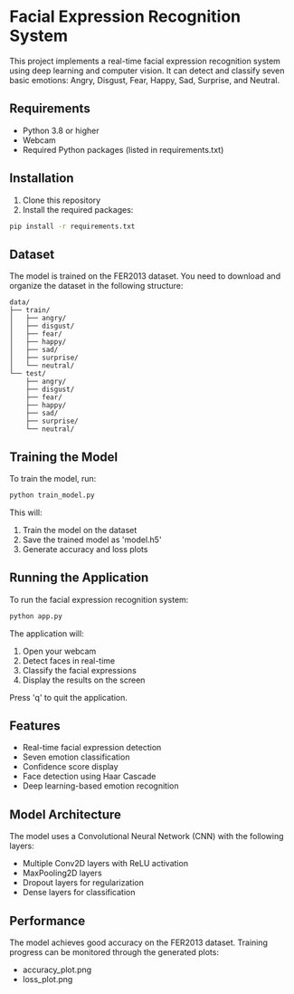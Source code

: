 # Facial Expression Recognition System

This project implements a real-time facial expression recognition system using deep learning and computer vision. It can detect and classify seven basic emotions: Angry, Disgust, Fear, Happy, Sad, Surprise, and Neutral.

## Requirements

- Python 3.8 or higher
- Webcam
- Required Python packages (listed in requirements.txt)

## Installation

1. Clone this repository
2. Install the required packages:
```bash
pip install -r requirements.txt
```

## Dataset

The model is trained on the FER2013 dataset. You need to download and organize the dataset in the following structure:

```
data/
├── train/
│   ├── angry/
│   ├── disgust/
│   ├── fear/
│   ├── happy/
│   ├── sad/
│   ├── surprise/
│   └── neutral/
└── test/
    ├── angry/
    ├── disgust/
    ├── fear/
    ├── happy/
    ├── sad/
    ├── surprise/
    └── neutral/
```

## Training the Model

To train the model, run:
```bash
python train_model.py
```

This will:
1. Train the model on the dataset
2. Save the trained model as 'model.h5'
3. Generate accuracy and loss plots

## Running the Application

To run the facial expression recognition system:
```bash
python app.py
```

The application will:
1. Open your webcam
2. Detect faces in real-time
3. Classify the facial expressions
4. Display the results on the screen

Press 'q' to quit the application.

## Features

- Real-time facial expression detection
- Seven emotion classification
- Confidence score display
- Face detection using Haar Cascade
- Deep learning-based emotion recognition

## Model Architecture

The model uses a Convolutional Neural Network (CNN) with the following layers:
- Multiple Conv2D layers with ReLU activation
- MaxPooling2D layers
- Dropout layers for regularization
- Dense layers for classification

## Performance

The model achieves good accuracy on the FER2013 dataset. Training progress can be monitored through the generated plots:
- accuracy_plot.png
- loss_plot.png 
